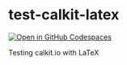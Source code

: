 # test-calkit-latex

[![Open in GitHub Codespaces](https://github.com/codespaces/badge.svg)](https://codespaces.new/alexlib/test-calkit-latex?quickstart=1)

Testing calkit.io with LaTeX
